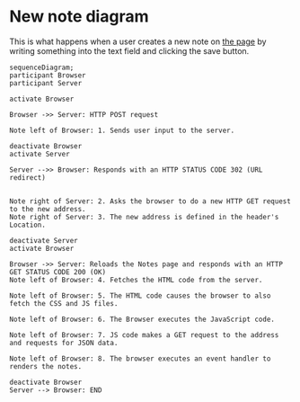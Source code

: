 # New note diagram

This is what happens when a user creates a new note on [the page](https://studies.cs.helsinki.fi/exampleapp/notes) by writing something into the text field and clicking the save button.

```mermaid
sequenceDiagram;
participant Browser
participant Server

activate Browser

Browser ->> Server: HTTP POST request

Note left of Browser: 1. Sends user input to the server.

deactivate Browser
activate Server

Server -->> Browser: Responds with an HTTP STATUS CODE 302 (URL redirect)


Note right of Server: 2. Asks the browser to do a new HTTP GET request to the new address.
Note right of Server: 3. The new address is defined in the header's Location.

deactivate Server
activate Browser

Browser ->> Server: Reloads the Notes page and responds with an HTTP GET STATUS CODE 200 (OK)
Note left of Browser: 4. Fetches the HTML code from the server.

Note left of Browser: 5. The HTML code causes the browser to also fetch the CSS and JS files.

Note left of Browser: 6. The Browser executes the JavaScript code.

Note left of Browser: 7. JS code makes a GET request to the address and requests for JSON data.

Note left of Browser: 8. The browser executes an event handler to renders the notes.

deactivate Browser
Server --> Browser: END

```
